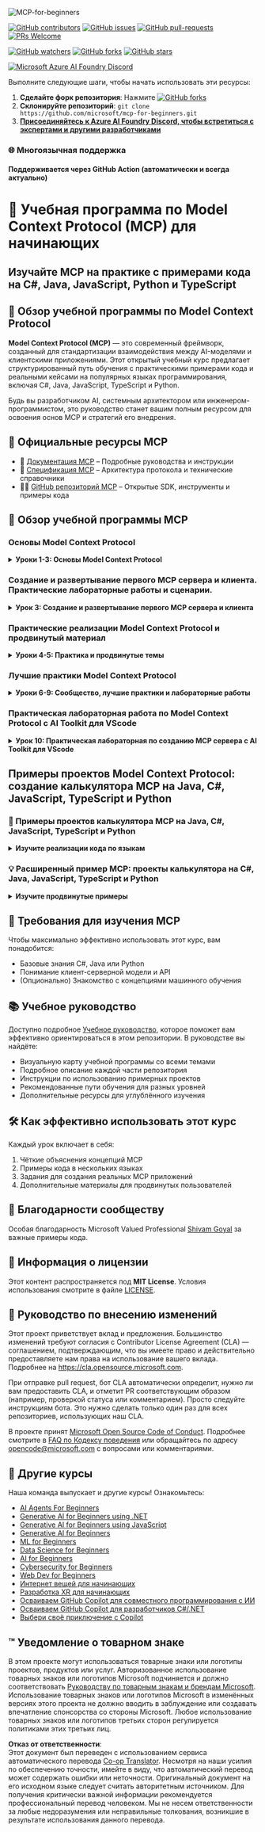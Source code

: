 <!--
CO_OP_TRANSLATOR_METADATA:
{
  "original_hash": "44405cc3bec37703b241dd4d8336e54a",
  "translation_date": "2025-07-01T09:25:26+00:00",
  "source_file": "README.md",
  "language_code": "ru"
}
-->
![MCP-for-beginners](../../translated_images/mcp-beginners.2ce2b317996369ff66c5b72e25eff9d4288ab2741fc70c0b4e523d1ae1e249fd.ru.png) 

[![GitHub contributors](https://img.shields.io/github/contributors/microsoft/mcp-for-beginners.svg)](https://GitHub.com/microsoft/mcp-for-beginners/graphs/contributors)
[![GitHub issues](https://img.shields.io/github/issues/microsoft/mcp-for-beginners.svg)](https://GitHub.com/microsoft/mcp-for-beginners/issues)
[![GitHub pull-requests](https://img.shields.io/github/issues-pr/microsoft/mcp-for-beginners.svg)](https://GitHub.com/microsoft/mcp-for-beginners/pulls)
[![PRs Welcome](https://img.shields.io/badge/PRs-welcome-brightgreen.svg?style=flat-square)](http://makeapullrequest.com)

[![GitHub watchers](https://img.shields.io/github/watchers/microsoft/mcp-for-beginners.svg?style=social&label=Watch)](https://GitHub.com/microsoft/mcp-for-beginners/watchers)
[![GitHub forks](https://img.shields.io/github/forks/microsoft/mcp-for-beginners.svg?style=social&label=Fork)](https://GitHub.com/microsoft/mcp-for-beginners/fork)
[![GitHub stars](https://img.shields.io/github/stars/microsoft/mcp-for-beginners?style=social&label=Star)](https://GitHub.com/microsoft/mcp-for-beginners/stargazers)


[![Microsoft Azure AI Foundry Discord](https://dcbadge.vercel.app/api/server/ByRwuEEgH4)](https://discord.com/invite/ByRwuEEgH4)


Выполните следующие шаги, чтобы начать использовать эти ресурсы:
1. **Сделайте форк репозитория**: Нажмите [![GitHub forks](https://img.shields.io/github/forks/microsoft/mcp-for-beginners.svg?style=social&label=Fork)](https://GitHub.com/microsoft/mcp-for-beginners/fork)
2. **Склонируйте репозиторий**:   `git clone https://github.com/microsoft/mcp-for-beginners.git`
3. [**Присоединяйтесь к Azure AI Foundry Discord, чтобы встретиться с экспертами и другими разработчиками**](https://discord.com/invite/ByRwuEEgH4)


### 🌐 Многоязычная поддержка

#### Поддерживается через GitHub Action (автоматически и всегда актуально)

# 🚀 Учебная программа по Model Context Protocol (MCP) для начинающих

## **Изучайте MCP на практике с примерами кода на C#, Java, JavaScript, Python и TypeScript**

## 🧠 Обзор учебной программы по Model Context Protocol

**Model Context Protocol (MCP)** — это современный фреймворк, созданный для стандартизации взаимодействия между AI-моделями и клиентскими приложениями. Этот открытый учебный курс предлагает структурированный путь обучения с практическими примерами кода и реальными кейсами на популярных языках программирования, включая C#, Java, JavaScript, TypeScript и Python.

Будь вы разработчиком AI, системным архитектором или инженером-программистом, это руководство станет вашим полным ресурсом для освоения основ MCP и стратегий его внедрения.

## 🔗 Официальные ресурсы MCP

- 📘 [Документация MCP](https://modelcontextprotocol.io/) – Подробные руководства и инструкции  
- 📜 [Спецификация MCP](https://spec.modelcontextprotocol.io/) – Архитектура протокола и технические справочники  
- 🧑‍💻 [GitHub репозиторий MCP](https://github.com/modelcontextprotocol) – Открытые SDK, инструменты и примеры кода  

## 🧭 Обзор учебной программы MCP

### Основы Model Context Protocol  
<details>
  <summary><strong> Уроки 1-3: Основы Model Context Protocol</strong></summary>

- **00. Введение в MCP**  
  Обзор Model Context Protocol и его значение в AI-пайплайнах. [Подробнее](./00-Introduction/README.md)
- **01. Объяснение ключевых концепций**  
  Глубокое погружение в основные концепции MCP. [Подробнее](./01-CoreConcepts/README.md)
- **02. Безопасность в MCP**  
  Угрозы безопасности и лучшие практики. [Подробнее](./02-Security/README.md)
- **03. Начало работы с MCP**  
  Настройка окружения, базовые серверы/клиенты, интеграция. [Подробнее](./03-GettingStarted/README.md)
</details>

### Создание и развертывание первого MCP сервера и клиента. Практические лабораторные работы и сценарии.
<details>
  <summary><strong> Урок 3: Создание и развертывание первого MCP сервера и клиента</strong></summary>

- **3.1. Первый сервер** – [Руководство](./03-GettingStarted/01-first-server/README.md)
- **3.2. Первый клиент** – [Руководство](./03-GettingStarted/02-client/README.md)
- **3.3. Клиент с LLM** – [Руководство](./03-GettingStarted/03-llm-client/README.md)
- **3.4. Работа с сервером через Visual Studio Code** – [Руководство](./03-GettingStarted/04-vscode/README.md)
- **3.5. Создание сервера с использованием SSE** – [Руководство](./03-GettingStarted/05-sse-server/README.md)
- **3.6. HTTP-стриминг** – [Руководство](./03-GettingStarted/06-http-streaming/README.md)
- **3.7. Использование AI Toolkit** – [Руководство](./03-GettingStarted/07-aitk/README.md)
- **3.8. Тестирование сервера** – [Руководство](./03-GettingStarted/08-testing/README.md)
- **3.9. Развертывание сервера** – [Руководство](./03-GettingStarted/09-deployment/README.md)
</details>

### Практические реализации Model Context Protocol и продвинутый материал  
<details>
  <summary><strong> Уроки 4-5: Практика и продвинутые темы</strong></summary>

- **04. Практическая реализация**  
  SDK, отладка, тестирование, повторно используемые шаблоны prompt. [Подробнее](./04-PracticalImplementation/README.md)
- **05. Продвинутые темы MCP**  
  Мультимодальный AI, масштабирование, использование в корпоративной среде. [Подробнее](./05-AdvancedTopics/README.md)
- **5.1. Интеграция MCP с Azure** – [Руководство](./05-AdvancedTopics/mcp-integration/README.md)
- **5.2. Мультимодальность** – [Руководство](./05-AdvancedTopics/mcp-multi-modality/README.md)
- **5.3. Демонстрация MCP OAuth2** – [Руководство](./05-AdvancedTopics/mcp-oauth2-demo/README.md)
- **5.4. Корневые контексты** – [Руководство](./05-AdvancedTopics/mcp-root-contexts/README.md)
- **5.5. Маршрутизация** – [Руководство](./05-AdvancedTopics/mcp-routing/README.md)
- **5.6. Сэмплирование** – [Руководство](./05-AdvancedTopics/mcp-sampling/README.md)
- **5.7. Масштабирование** – [Руководство](./05-AdvancedTopics/mcp-scaling/README.md)
- **5.8. Безопасность** – [Руководство](./05-AdvancedTopics/mcp-security/README.md)
- **5.9. MCP для веб-поиска** – [Руководство](./05-AdvancedTopics/web-search-mcp/README.md)
- **5.10. Потоковая передача в реальном времени** – [Руководство](./05-AdvancedTopics/mcp-realtimestreaming/README.md)
- **5.11. Веб-поиск в реальном времени** – [Руководство](./05-AdvancedTopics/mcp-realtimesearch/README.md)
- **5.12. Аутентификация Entra ID для серверов Model Context Protocol** – [Руководство](./05-AdvancedTopics/mcp-security-entra/README.md)
</details>

### Лучшие практики Model Context Protocol  
<details>
  <summary><strong> Уроки 6-9: Сообщество, лучшие практики и лабораторные работы</strong></summary>
- **06. Вклад сообщества** – [Руководство](./06-CommunityContributions/README.md)
- **07. Уроки раннего внедрения** – [Руководство](./07-LessonsFromEarlyAdoption/README.md)
- **08. Лучшие практики для MCP** – [Руководство](./08-BestPractices/README.md)
- **09. Кейсы MCP** – [Руководство](./09-CaseStudy/README.md)
</details>

### Практическая лабораторная работа по Model Context Protocol с AI Toolkit для VScode
<details>
  <summary><strong>Урок 10: Практическая лабораторная по созданию MCP сервера с AI Toolkit для VScode</strong></summary>
    
- **10. Оптимизация AI рабочих процессов: создание MCP сервера с AI Toolkit** – [Практическая лабораторная](./10-StreamliningAIWorkflowsBuildingAnMCPServerWithAIToolkit/README.md)
</details>

## Примеры проектов Model Context Protocol: создание калькулятора MCP на Java, C#, JavaScript, TypeScript и Python

### 🧮 Примеры проектов калькулятора MCP на Java, C#, JavaScript, TypeScript и Python
<details>
  <summary><strong>Изучите реализации кода по языкам</strong></summary>

  - [Пример MCP сервера на C#](./03-GettingStarted/samples/csharp/README.md)
  - [Калькулятор MCP на Java](./03-GettingStarted/samples/java/calculator/README.md)
  - [Демо MCP на JavaScript](./03-GettingStarted/samples/javascript/README.md)
  - [MCP сервер на Python](../../03-GettingStarted/samples/python/mcp_calculator_server.py)
  - [Пример MCP на TypeScript](./03-GettingStarted/samples/typescript/README.md)

</details>

### 💡 Расширенный пример MCP: проекты калькулятора на C#, Java, JavaScript, TypeScript и Python
<details>
  <summary><strong>Изучите продвинутые примеры</strong></summary>

  - [Продвинутый пример на C#](./04-PracticalImplementation/samples/csharp/README.md)
  - [Пример контейнерного приложения на Java](./04-PracticalImplementation/samples/java/containerapp/README.md)
  - [Продвинутый пример на JavaScript](./04-PracticalImplementation/samples/javascript/README.md)
  - [Сложная реализация на Python](../../04-PracticalImplementation/samples/python/mcp_sample.py)
  - [Пример контейнера на TypeScript](./04-PracticalImplementation/samples/typescript/README.md)

</details>


## 🎯 Требования для изучения MCP

Чтобы максимально эффективно использовать этот курс, вам понадобится:

- Базовые знания C#, Java или Python  
- Понимание клиент-серверной модели и API  
- (Опционально) Знакомство с концепциями машинного обучения  

## 📚 Учебное руководство

Доступно подробное [Учебное руководство](./study_guide.md), которое поможет вам эффективно ориентироваться в этом репозитории. В руководстве вы найдёте:

- Визуальную карту учебной программы со всеми темами  
- Подробное описание каждой части репозитория  
- Инструкции по использованию примерных проектов  
- Рекомендованные пути обучения для разных уровней  
- Дополнительные ресурсы для углублённого изучения  

## 🛠️ Как эффективно использовать этот курс

Каждый урок включает в себя:

1. Чёткие объяснения концепций MCP  
2. Примеры кода в нескольких языках  
3. Задания для создания реальных MCP приложений  
4. Дополнительные материалы для продвинутых пользователей  


## 🌟 Благодарности сообществу

Особая благодарность Microsoft Valued Professional [Shivam Goyal](https://www.linkedin.com/in/shivam2003/) за важные примеры кода. 

## 📜 Информация о лицензии

Этот контент распространяется под **MIT License**. Условия использования смотрите в файле [LICENSE](../../LICENSE).

## 🤝 Руководство по внесению изменений

Этот проект приветствует вклад и предложения. Большинство изменений требуют согласия с Contributor License Agreement (CLA) — соглашением, подтверждающим, что вы имеете право и действительно предоставляете нам права на использование вашего вклада. Подробнее на <https://cla.opensource.microsoft.com>.

При отправке pull request, бот CLA автоматически определит, нужно ли вам предоставить CLA, и отметит PR соответствующим образом (например, проверкой статуса или комментарием). Просто следуйте инструкциям бота. Это нужно сделать только один раз для всех репозиториев, использующих наш CLA.

В проекте принят [Microsoft Open Source Code of Conduct](https://opensource.microsoft.com/codeofconduct/). Подробнее смотрите в [FAQ по Кодексу поведения](https://opensource.microsoft.com/codeofconduct/faq/) или обращайтесь по адресу [opencode@microsoft.com](mailto:opencode@microsoft.com) с вопросами или комментариями.

## 🎒 Другие курсы  
Наша команда выпускает и другие курсы! Ознакомьтесь:

- [AI Agents For Beginners](https://github.com/microsoft/ai-agents-for-beginners?WT.mc_id=academic-105485-koreyst)  
- [Generative AI for Beginners using .NET](https://github.com/microsoft/Generative-AI-for-beginners-dotnet?WT.mc_id=academic-105485-koreyst)  
- [Generative AI for Beginners using JavaScript](https://github.com/microsoft/generative-ai-with-javascript?WT.mc_id=academic-105485-koreyst)  
- [Generative AI for Beginners](https://github.com/microsoft/generative-ai-for-beginners?WT.mc_id=academic-105485-koreyst)  
- [ML for Beginners](https://aka.ms/ml-beginners?WT.mc_id=academic-105485-koreyst)  
- [Data Science for Beginners](https://aka.ms/datascience-beginners?WT.mc_id=academic-105485-koreyst)  
- [AI for Beginners](https://aka.ms/ai-beginners?WT.mc_id=academic-105485-koreyst)  
- [Cybersecurity for Beginners](https://github.com/microsoft/Security-101??WT.mc_id=academic-96948-sayoung)  
- [Web Dev for Beginners](https://aka.ms/webdev-beginners?WT.mc_id=academic-105485-koreyst)
- [Интернет вещей для начинающих](https://aka.ms/iot-beginners?WT.mc_id=academic-105485-koreyst)
- [Разработка XR для начинающих](https://github.com/microsoft/xr-development-for-beginners?WT.mc_id=academic-105485-koreyst)
- [Осваиваем GitHub Copilot для совместного программирования с ИИ](https://aka.ms/GitHubCopilotAI?WT.mc_id=academic-105485-koreyst)
- [Осваиваем GitHub Copilot для разработчиков C#/.NET](https://github.com/microsoft/mastering-github-copilot-for-dotnet-csharp-developers?WT.mc_id=academic-105485-koreyst)
- [Выбери своё приключение с Copilot](https://github.com/microsoft/CopilotAdventures?WT.mc_id=academic-105485-koreyst)


## ™️ Уведомление о товарном знаке

В этом проекте могут использоваться товарные знаки или логотипы проектов, продуктов или услуг. Авторизованное использование товарных знаков или логотипов Microsoft подчиняется и должно соответствовать
[Руководству по товарным знакам и брендам Microsoft](https://www.microsoft.com/legal/intellectualproperty/trademarks/usage/general).
Использование товарных знаков или логотипов Microsoft в изменённых версиях этого проекта не должно вводить в заблуждение или создавать впечатление спонсорства со стороны Microsoft.
Любое использование товарных знаков или логотипов третьих сторон регулируется политиками этих третьих лиц.

**Отказ от ответственности**:  
Этот документ был переведен с использованием сервиса автоматического перевода [Co-op Translator](https://github.com/Azure/co-op-translator). Несмотря на наши усилия по обеспечению точности, имейте в виду, что автоматический перевод может содержать ошибки или неточности. Оригинальный документ на его исходном языке следует считать авторитетным источником. Для получения критически важной информации рекомендуется профессиональный перевод человеком. Мы не несем ответственности за любые недоразумения или неправильные толкования, возникшие в результате использования данного перевода.